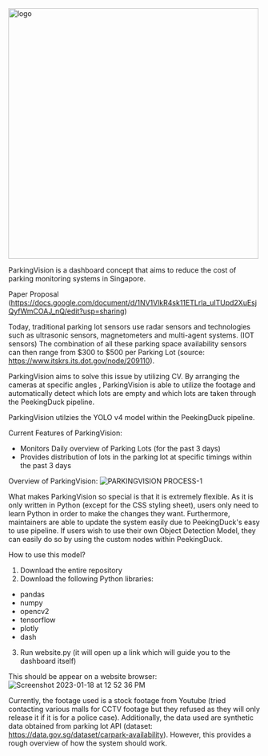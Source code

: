 
<img width="500" alt="logo" src="https://user-images.githubusercontent.com/81916103/213084910-7ab22d82-29e8-492e-a590-d25dfd7a2707.png">


ParkingVision is a dashboard concept that aims to reduce the cost of parking monitoring systems in Singapore.

Paper Proposal (https://docs.google.com/document/d/1NV1VlkR4sk11ETLrla_ulTUpd2XuEsjQyfWmCOAJ_nQ/edit?usp=sharing)

Today, traditional parking lot sensors use radar sensors and technologies such as ultrasonic sensors, magnetometers and multi-agent systems. (IOT sensors) The combination of all these parking space availability sensors can then range from $300 to $500 per Parking Lot (source: https://www.itskrs.its.dot.gov/node/209110). 

ParkingVision aims to solve this issue by utilizing CV. By arranging the cameras at specific angles , ParkingVision is able to utilize the footage and automatically detect which lots are empty and which lots are taken through the PeekingDuck pipeline. 

ParkingVision utilzies the YOLO v4 model within the PeekingDuck pipeline.

Current Features of ParkingVision:
- Monitors Daily overview of Parking Lots (for the past 3 days)
- Provides distribution of lots in the parking lot at specific timings within the past 3 days

Overview of ParkingVision:
![PARKINGVISION PROCESS-1](https://user-images.githubusercontent.com/81916103/213085371-e420355b-5256-4e2b-90b3-7f32763444e8.png)


What makes ParkingVision so special is that it is extremely flexible. As it is only written in Python (except for the CSS styling sheet), users only need to learn Python in order to make the changes they want. Furthermore, maintainers are able to update the system easily due to PeekingDuck's easy to use pipeline. If users wish to use their own Object Detection Model, they can easily do so by using the custom nodes within PeekingDuck.


How to use this model?
1. Download the entire repository
2. Download the following Python libraries: 
 - pandas
 - numpy
 - opencv2
 - tensorflow
 - plotly
 - dash

3. Run website.py (it will open up a link which will guide you to the dashboard itself)

This should be appear on a website browser: 
![Screenshot 2023-01-18 at 12 52 36 PM](https://user-images.githubusercontent.com/81916103/213087171-f855c183-f892-43d4-ba0c-15785419b694.png)


Currently, the footage used is a stock footage from Youtube (tried contacting various malls for CCTV footage but they refused as they will only release it if it is for a police case). Additionally, the data used are synthetic data obtained from parking lot API (dataset: https://data.gov.sg/dataset/carpark-availability). However, this provides a rough overview of how the system should work. 
